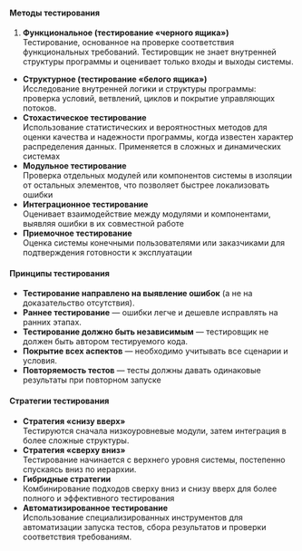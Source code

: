 #### Методы тестирования
1. **Функциональное (тестирование «черного ящика»)**  
    Тестирование, основанное на проверке соответствия функциональных требований. Тестировщик не знает внутренней структуры программы и оценивает только входы и выходы системы.
- **Структурное (тестирование «белого ящика»)**  
    Исследование внутренней логики и структуры программы: проверка условий, ветвлений, циклов и покрытие управляющих потоков.
- **Стохастическое тестирование**  
    Использование статистических и вероятностных методов для оценки качества и надежности программы, когда известен характер распределения данных. Применяется в сложных и динамических системах
- **Модульное тестирование**  
    Проверка отдельных модулей или компонентов системы в изоляции от остальных элементов, что позволяет быстрее локализовать ошибки
- **Интеграционное тестирование**  
    Оценивает взаимодействие между модулями и компонентами, выявляя ошибки в их совместной работе
- **Приемочное тестирование**  
    Оценка системы конечными пользователями или заказчиками для подтверждения готовности к эксплуатации

#### Принципы тестирования
- **Тестирование направлено на выявление ошибок** (а не на доказательство отсутствия).
- **Раннее тестирование** — ошибки легче и дешевле исправлять на ранних этапах.
- **Тестирование должно быть независимым** — тестировщик не должен быть автором тестируемого кода.
- **Покрытие всех аспектов** — необходимо учитывать все сценарии и условия.
- **Повторяемость тестов** — тесты должны давать одинаковые результаты при повторном запуске

#### Стратегии тестирования
- **Стратегия «снизу вверх»**  
    Тестируются сначала низкоуровневые модули, затем интеграция в более сложные структуры.
- **Стратегия «сверху вниз»**  
    Тестирование начинается с верхнего уровня системы, постепенно спускаясь вниз по иерархии.
- **Гибридные стратегии**  
    Комбинирование подходов сверху вниз и снизу вверх для более полного и эффективного тестирования
- **Автоматизированное тестирование**  
    Использование специализированных инструментов для автоматизации запуска тестов, сбора результатов и проверки соответствия требованиям.

